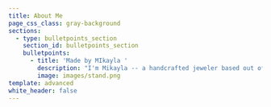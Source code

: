 ```yaml
---
title: About Me
page_css_class: gray-background
sections:
  - type: bulletpoints_section
    section_id: bulletpoints_section
    bulletpoints:
      - title: 'Made by MIkayla '
        description: "I'm Mikayla -- a handcrafted jeweler based out of Idaho. I started a small jewelry stand in 2008 as a side hobby, which eventually grew into a life passion. I have been making jewelry and refining my technique ever since.\n\n\n\nIf you like my work, I would love to discuss requests and special projects with you (I love creating unique pieces!) My e-mail address is:\_[**madebymikaylastore@gmail.com.**](mailto:madebymikaylastore@gmail.com)\n"
        image: images/stand.png
template: advanced
white_header: false
---
```


